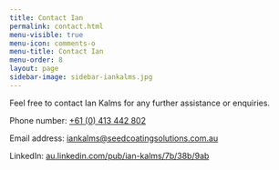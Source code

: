 ```yaml
---
title: Contact Ian
permalink: contact.html
menu-visible: true
menu-icon: comments-o
menu-title: Contact Ian
menu-order: 8
layout: page
sidebar-image: sidebar-iankalms.jpg
---
```


Feel free to contact Ian Kalms for any further assistance or enquiries.

Phone number: [+61 (0) 413 442 802](tel:+61413442802)

Email address: [iankalms@seedcoatingsolutions.com.au](mailto:iankalms@seedcoatingsolutions.com.au)

LinkedIn: [au.linkedin.com/pub/ian-kalms/7b/38b/9ab](http://au.linkedin.com/pub/ian-kalms/7b/38b/9ab)